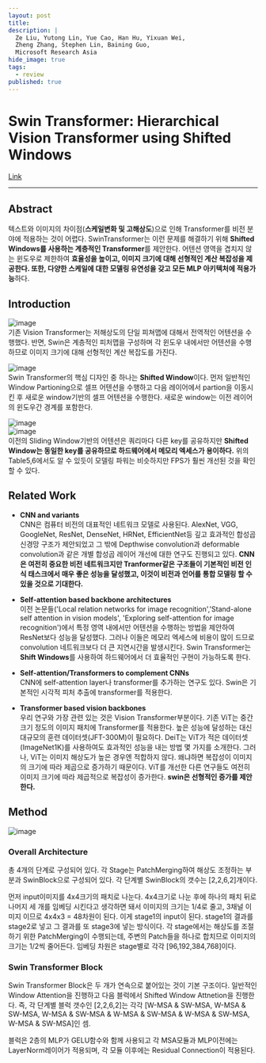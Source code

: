 ```yaml
---
layout: post
title: 
description: |
  Ze Liu, Yutong Lin, Yue Cao, Han Hu, Yixuan Wei, 
  Zheng Zhang, Stephen Lin, Baining Guo, 
  Microsoft Research Asia
hide_image: true
tags:
  - review
published: true
---
```


# Swin Transformer: Hierarchical Vision Transformer using Shifted Windows
[Link](https://arxiv.org/pdf/2103.14030.pdf)
* * *

## Abstract
텍스트와 이미지의 차이점(**스케일변화 및 고해상도**)으로 인해 Transformer를 비전 분야에 적용하는 것이 어렵다. SwinTransformer는
이런 문제를 해결하기 위해 **Shifted Windows를 사용하는 계층적인 Transformer**를 제안한다. 어텐션 영역을 겹치지 않는 윈도우로
제한하여 **효율성을 높이고, 이미지 크기에 대해 선형적인 계산 복잡성을 제공한다. 또한, 다양한 스케일에 대한 모델링 유연성을 
갖고 모든 MLP 아키텍처에 적용가능**하다.   

## Introduction
![image](https://user-images.githubusercontent.com/69246778/222346760-a1ad084e-5294-4eed-b023-1323fa27cc50.png)   
기존 Vision Transformer는 저해상도의 단일 피쳐맵에 대해서 전역적인 어텐션을 수행했다. 반면, Swin은 계층적인 피처맵을 구성하며
각 윈도우 내에서만 어텐션을 수행하므로 이미지 크기에 대해 선형적인 계산 복잡도를 가진다.   
   
   
![image](https://user-images.githubusercontent.com/69246778/222346677-c8d61b2a-dff7-4305-b071-6007ec72ae0c.png)   
Swin Transformer의 핵심 디자인 중 하나는 **Shifted Window**이다. 먼저 일반적인 Window Partioning으로 셀프 어텐션을 수행하고 
다음 레이어에서 partion을 이동시킨 후 새로운 window기반의 셀프 어텐션을 수행한다. 새로운 window는 이전 레이어의 윈도우간 경계를 
포함한다.   
   
   
![image](https://user-images.githubusercontent.com/69246778/222346075-ed7cbd4c-d8a6-4986-a5f9-7b3883d43fad.png)   
![image](https://user-images.githubusercontent.com/69246778/222346300-0c66af74-d872-4582-b3dd-2f3bf1913fe4.png)   
이전의 Sliding Window기반의 어텐션은 쿼리마다 다른 key를 공유하지만 **Shifted Window는 동일한 key를 공유하므로 하드웨어에서 
메모리 엑세스가 용이하다.** 위의 Table5,6에서도 알 수 있듯이 모델링 파워는 비슷하지만 FPS가 훨씬 개선된 것을 확인할 수 있다.   
   
   
## Related Work
* **CNN and variants**   
CNN은 컴퓨터 비전의 대표적인 네트워크 모델로 사용된다. AlexNet, VGG, GoogleNet, ResNet, DenseNet, HRNet, 
EfficientNet등 깊고 효과적인 합성곱 신경망 구조가 제안되었고 그 밖에 Depthwise convolution과 deformable convolution과 같은 개별 합성곱
레이어 개선에 대한 연구도 진행되고 있다. **CNN은 여전히 중요한 비전 네트워크지만 Tranformer같은 구조들이 기본적인 비전 인식 
태스크에서 매우 좋은 성능을 달성했고, 이것이 비전과 언어를 통합 모델링 할 수 있을 것으로 기대한다.**   
   
* **Self-attention based backbone architectures**   
이전 논문들('Local relation networks for image recognition','Stand-alone self attention in vision models',
'Exploring self-attention for image recognition')에서 특정 영역 내에서만 어텐션을 수행하는 방법을 제안하여 ResNet보다 성능을 달성했다. 
그러나 이들은 메모리 엑세스에 비용이 많이 드므로 convolution 네트워크보다 더 큰 지연시간을 발생시킨다. Swin Transformer는 
**Shift Windows**를 사용하여 하드웨어에서 더 효율적인 구현이 가능하도록 한다.
   
* **Self-attention/Transformers to complement CNNs**      
CNN에 self-attention layer나 transformer를 추가하는 연구도 있다. Swin은 기본적인 시각적 피처 추출에 transformer를 적용한다. 
   
* **Transformer based vision backbones**   
우리 연구와 가장 관련 있는 것은 Vision Transformer부분이다. 기존 ViT는 중간 크기 정도의 이미지 패치에 Transformer를 적용한다. 높은 
성능에 달성하는 대신 대규모의 훈련 데이터셋(JFT-300M)이 필요하다. DeiT는 ViT가 적은 데이터셋(ImageNet1K)를 사용하여도 효과적인 성능을 내는
방법 몇 가지를 소개한다. 그러나, ViT는 이미지 해상도가 높은 경우엔 적합하지 않다. 왜냐하면 복잡성이 이미지의 크기에 따라 제곱으로 증가하기 
때문이다. ViT를 개선한 다른 연구들도 여전히 이미지 크기에 따라 제곱적으로 복잡성이 증가한다. **swin은 선형적인 증가를 제안한다.**

## Method

![image](https://user-images.githubusercontent.com/69246778/222354587-694f47e5-1232-4ae3-8418-3127bf0f8ac1.png)   
### Overall Architecture
총 4개의 단계로 구성되어 있다. 각 Stage는 PatchMerging하여 해상도 조정하는 부분과 SwinBlock으로 구성되어 있다. 각 단계별
SwinBlock의 갯수는 [2,2,6,2]개이다.   
   
먼저 input이미지를 4x4크기의 패치로 나눈다. 4x4크기로 나눈 후에 하나의 패치 뒤로 나머지 세 개를 임베딩 시킨다고 생각하면 돼서 
이미지의 크기는 1/4로 줄고, 3채널 이미지 이므로 4x4x3 = 48차원이 된다. 이게 stage1의 input이 된다. stage1의 결과를 stage2로 넣고 
그 결과를 또 stage3에 넣는 방식이다. 각 stage에서는 해상도를 조절하기 위한 PatchMerging이 수행되는데, 주변의 Patch들을 하나로 
합치므로 이미지의 크기는 1/2씩 줄어든다. 임베딩 차원은 stage별로 각각 [96,192,384,768]이다.   
   
### Swin Transformer Block
Swin Transformer Block은 두 개가 연속으로 붙어있는 것이 기본 구조이다. 일반적인 Window Attention을 진행하고 다음 블럭에서
Shifted Window Attnetion을 진행한다. 즉, 각 단계별 블럭 갯수인 [2,2,6,2]는 각각 
[W-MSA & SW-MSA, W-MSA & SW-MSA, W-MSA & SW-MSA & W-MSA & SW-MSA & W-MSA & SW-MSA, W-MSA & SW-MSA]인 셈.   
   
블럭은 2층의 MLP가 GELU함수와 함께 사용되고 각 MSA모듈과 MLP이전에는 LayerNorm레이어가 적용되며, 각 모듈 이후에는 
Residual Connection이 적용된다. 
